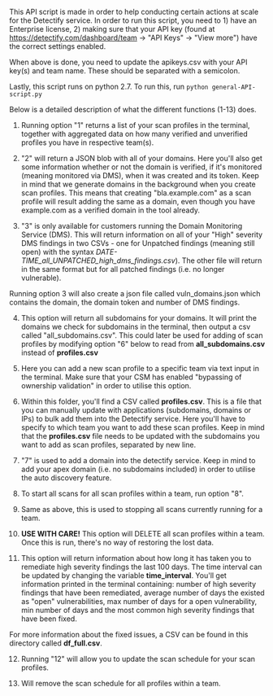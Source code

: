 This API script is made in order to help conducting certain actions at scale for the Detectify service. In order to run this script, you need to 1) have an Enterprise license, 2) making sure that your API key (found at https://detectify.com/dashboard/team -> "API Keys" -> "View more") have the correct settings enabled. 

When above is done, you need to update the apikeys.csv with your API key(s) and team name. These should be separated with a semicolon. 

Lastly, this script runs on python 2.7. To run this, run `python general-API-script.py`

Below is a detailed description of what the different functions (1-13) does. 

1. Running option "1" returns a list of your scan profiles in the terminal, together with aggregated data on how many verified and unverified profiles you have in respective team(s). 

2. "2" will return a JSON blob with all of your domains. Here you'll also get some information whether or not the domain is verified, if it's monitored (meaning monitored via DMS), when it was created and its token. Keep in mind that we generate domains in the background when you create scan profiles. This means that creating "bla.example.com" as a scan profile will result adding the same as a domain, even though you have example.com as a verified domain in the tool already.

3. "3" is only available for customers running the Domain Monitoring Service (DMS). This will return information on all of your "High" severity DMS findings in two CSVs - one for Unpatched findings (meaning still open) with the syntax *DATE-TIME_all_UNPATCHED_high_dms_findings.csv*). The other file will return in the same format but for all patched findings (i.e. no longer vulnerable). 

Running option 3 will also create a json file called vuln_domains.json which contains the domain, the domain token and number of DMS findings.

4. This option will return all subdomains for your domains. It will print the domains we check for subdomains in the terminal, then output a csv called "all_subdomains.csv". This could later be used for adding of scan profiles by modifying option "6" below to read from **all_subdomains.csv** instead of **profiles.csv**

5. Here you can add a new scan profile to a specific team via text input in the terminal. Make sure that your CSM has enabled "bypassing of ownership validation" in order to utilise this option. 

6. Within this folder, you'll find a CSV called **profiles.csv**. This is a file that you can manually update with applications (subdomains, domains or IPs) to bulk add them into the Detectify service. Here you'll have to specify to which team you want to add these scan profiles. Keep in mind that the **profiles.csv** file needs to be updated with the subdomains you want to add as scan profiles, separated by new line. 

7. "7" is used to add a domain into the detectify service. Keep in mind to add your apex domain (i.e. no subdomains included) in order to utilise the auto discovery feature.

8. To start all scans for all scan profiles within a team, run option "8". 

9. Same as above, this is used to stopping all scans currently running for a team. 

10. **USE WITH CARE!** This option will DELETE all scan profiles within a team. Once this is run, there's no way of restoring the lost data. 

11. This option will return information about how long it has taken you to remediate high severity findings the last 100 days. The time interval can be updated by changing the variable **time_interval**. You'll get information printed in the terminal containing: number of high severity findings that have been remediated, average number of days the existed as "open" vulnerabilities, max number of days for a open vulnerability, min number of days and the most common high severity findings that have been fixed. 

For more information about the fixed issues, a CSV can be found in this directory called **df_full.csv**. 

12. Running "12" will allow you to update the scan schedule for your scan profiles. 

13. Will remove the scan schedule for all profiles within a team. 